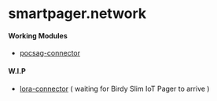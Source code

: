 # smartpager.network

#### Working Modules
- [pocsag-connector](https://github.com/smartpager-network/pocsag-connector)

#### W.I.P
- [lora-connector](https://github.com/smartpager-network/lora-connector) ( waiting for Birdy Slim IoT Pager to arrive )
